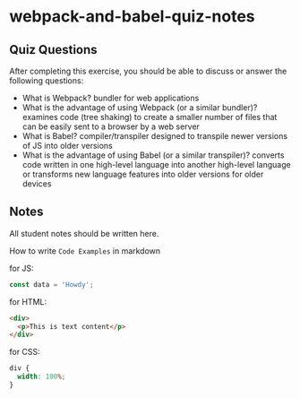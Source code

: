 # webpack-and-babel-quiz-notes

## Quiz Questions

After completing this exercise, you should be able to discuss or answer the following questions:

- What is Webpack?
  bundler for web applications
- What is the advantage of using Webpack (or a similar bundler)?
  examines code (tree shaking) to create a smaller number of files that can be easily sent to a browser by a web server
- What is Babel?
  compiler/transpiler designed to transpile newer versions of JS into older versions
- What is the advantage of using Babel (or a similar transpiler)?
  converts code written in one high-level language into another high-level language or transforms new language features into older versions for older devices

## Notes

All student notes should be written here.

How to write `Code Examples` in markdown

for JS:

```js
const data = 'Howdy';
```

for HTML:

```html
<div>
  <p>This is text content</p>
</div>
```

for CSS:

```css
div {
  width: 100%;
}
```
